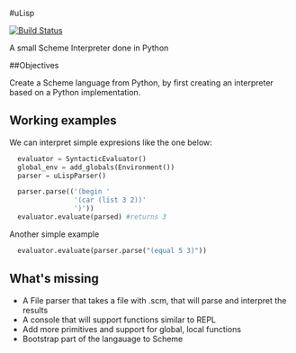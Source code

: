 #uLisp

[![Build Status](https://travis-ci.org/bossiernesto/uLisp.svg?branch=master)](https://travis-ci.org/bossiernesto/uLisp)

A small Scheme Interpreter done in Python

##Objectives

  Create a Scheme language from Python, by first creating an interpreter based on a Python implementation.


## Working examples

  We can interpret simple expresions like the one below:

  ```python
    evaluator = SyntacticEvaluator()
    global_env = add_globals(Environment())
    parser = uLispParser()

    parser.parse(('(begin '
                  '(car (list 3 2))'
                  ')'))
    evaluator.evaluate(parsed) #returns 3
  ```

  Another simple example

  ```python
    evaluator.evaluate(parser.parse("(equal 5 3)"))
  ```

## What's missing

 - A File parser that takes a file with .scm, that will parse and interpret the results
 - A console that will support functions similar to REPL
 - Add more primitives and support for global, local functions
 - Bootstrap part of the langauage to Scheme
